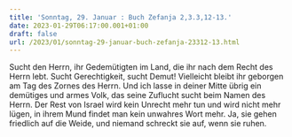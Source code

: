```yaml
---
title: 'Sonntag, 29. Januar : Buch Zefanja 2,3.3,12-13.'
date: 2023-01-29T06:17:00.001+01:00
draft: false
url: /2023/01/sonntag-29-januar-buch-zefanja-23312-13.html
---
```


Sucht den Herrn, ihr Gedemütigten im Land, die ihr nach dem Recht des Herrn lebt. Sucht Gerechtigkeit, sucht Demut! Vielleicht bleibt ihr geborgen am Tag des Zornes des Herrn. Und ich lasse in deiner Mitte übrig ein demütiges und armes Volk, das seine Zuflucht sucht beim Namen des Herrn. Der Rest von Israel wird kein Unrecht mehr tun und wird nicht mehr lügen, in ihrem Mund findet man kein unwahres Wort mehr. Ja, sie gehen friedlich auf die Weide, und niemand schreckt sie auf, wenn sie ruhen.